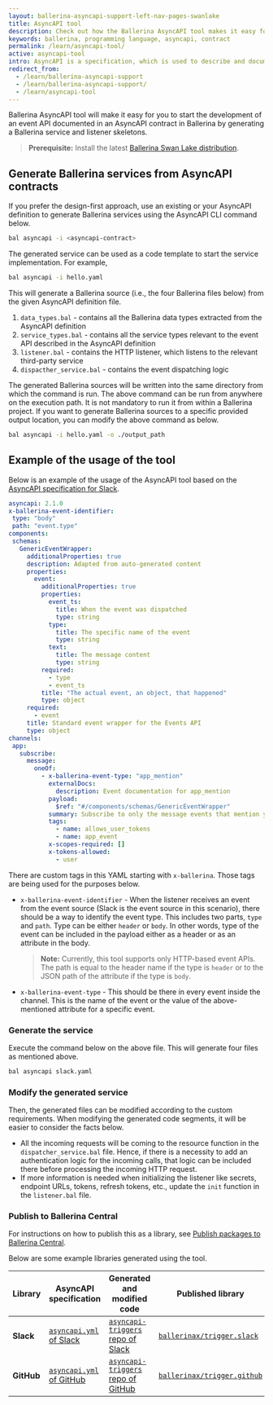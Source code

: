 ```yaml
---
layout: ballerina-asyncapi-support-left-nav-pages-swanlake
title: AsyncAPI tool
description: Check out how the Ballerina AsyncAPI tool makes it easy for you to start developing a service documented in an AsyncAPI contract.
keywords: ballerina, programming language, asyncapi, contract
permalink: /learn/asyncapi-tool/
active: asyncapi-tool
intro: AsyncAPI is a specification, which is used to describe and document message-driven APIs in a machine-readable format for easy development, discovery, and integration. Ballerina Swan Lake supports the AsyncAPI Specification version 2.x.
redirect_from:
  - /learn/ballerina-asyncapi-support
  - /learn/ballerina-asyncapi-support/
  - /learn/asyncapi-tool
--- 
```


Ballerina AsyncAPI tool will make it easy for you to start the development of an event API documented in an AsyncAPI contract in Ballerina by generating a Ballerina service and listener skeletons.

> **Prerequisite:** Install the latest [Ballerina Swan Lake distribution](https://ballerina.io/downloads/).

## Generate Ballerina services from AsyncAPI contracts

If you prefer the design-first approach, use an existing or your AsyncAPI definition to generate Ballerina services using the AsyncAPI CLI command below.

```bash
bal asyncapi -i <asyncapi-contract>
```

The generated service can be used as a code template to start the service implementation. For example,

```bash
bal asyncapi -i hello.yaml
```

This will generate a Ballerina source (i.e., the four Ballerina files below) from the given AsyncAPI definition file. 

1. `data_types.bal` - contains all the Ballerina data types extracted from the AsyncAPI definition
2. `service_types.bal` - contains all the service types relevant to the event API described in the AsyncAPI definition
3. `listener.bal` - contains the HTTP listener, which listens to the relevant third-party service
4. `dispacther_service.bal` - contains the event dispatching logic

The generated Ballerina sources will be written into the same directory from which the command is run. The above command can be run from anywhere on the execution path. It is not mandatory to run it from within a Ballerina project. If you want to generate Ballerina sources to a specific provided output location, you can modify the above command as below.

```bash
bal asyncapi -i hello.yaml -o ./output_path
```
  
## Example of the usage of the tool

Below is an example of the usage of the AsyncAPI tool based on the [AsyncAPI specification for Slack](https://github.com/ballerina-platform/asyncapi-triggers/blob/main/asyncapi/slack/asyncapi.yml).

```yaml
asyncapi: 2.1.0
x-ballerina-event-identifier:
 type: "body"
 path: "event.type"
components:
 schemas:
   GenericEventWrapper:
     additionalProperties: true
     description: Adapted from auto-generated content
     properties:
       event:
         additionalProperties: true
         properties:
           event_ts:
             title: When the event was dispatched
             type: string
           type:
             title: The specific name of the event
             type: string
           text:
             title: The message content
             type: string
         required:
           - type
           - event_ts
         title: "The actual event, an object, that happened"
         type: object
     required:
       - event
     title: Standard event wrapper for the Events API
     type: object
channels:
 app:
   subscribe:
     message:
       oneOf:
         - x-ballerina-event-type: "app_mention"
           externalDocs:
             description: Event documentation for app_mention
           payload:
             $ref: "#/components/schemas/GenericEventWrapper"
           summary: Subscribe to only the message events that mention your app or bot
           tags:
             - name: allows_user_tokens
             - name: app_event
           x-scopes-required: []
           x-tokens-allowed:
             - user
```

There are custom tags in this YAML starting with `x-ballerina`. Those tags are being used for the purposes below.

- `x-ballerina-event-identifier` - When the listener receives an event from the event source (Slack is the event source in this scenario), there should be a way to identify the event type. This includes two parts, `type` and `path`. Type can be either `header` or `body`. In other words, type of the event can be included in the payload either as a header or as an attribute in the body. 

  >**Note:** Currently, this tool supports only HTTP-based event APIs. The path is equal to the header name if the type is `header` or to the JSON path of the attribute if the type is `body`.

- `x-ballerina-event-type` - This should be there in every event inside the channel. This is the name of the event or the value of the above-mentioned attribute for a specific event.

### Generate the service

Execute the command below on the above file. This will generate four files as mentioned above.

```bash
bal asyncapi slack.yaml
```

### Modify the generated service

Then, the generated files can be modified according to the custom requirements. When modifying the generated code segments, it will be easier to consider the facts below.

- All the incoming requests will be coming to the resource function in the `dispatcher_service.bal` file. Hence, if there is a necessity to add an authentication logic for the incoming calls, that logic can be included there before processing the incoming HTTP request.
- If more information is needed when initializing the listener like secrets, endpoint URLs, tokens, refresh tokens, etc., update the `init` function in the `listener.bal` file.


### Publish to Ballerina Central

For instructions on how to publish this as a library, see [Publish packages to Ballerina Central](/learn/publish-packages-to-ballerina-central/). 

Below are some example libraries generated using the tool.

| Library | AsyncAPI specification                                                                         | Generated and modified code                                                       | Published library                                      |
|---------|------------------------------------------------------------------------------------------------|-----------------------------------------------------------------------------------|--------------------------------------------------------|
| **Slack**   | <a href="https://github.com/ballerina-platform/asyncapi-triggers/blob/main/asyncapi/slack/asyncapi.yml">`asyncapi.yml` of Slack</a>  | <a href="https://github.com/ballerina-platform/asyncapi-triggers/tree/main/asyncapi/slack">`asyncapi-triggers` repo of Slack</a>  | <a href="https://central.ballerina.io/ballerinax/trigger.slack">`ballerinax/trigger.slack`</a>  |
| **GitHub**  | <a href="https://github.com/ballerina-platform/asyncapi-triggers/blob/main/asyncapi/github/asyncapi.yml">`asyncapi.yml` of GitHub</a> | <a href="https://github.com/ballerina-platform/asyncapi-triggers/tree/main/asyncapi/github">`asyncapi-triggers` repo of GitHub</a> | <a href="https://central.ballerina.io/ballerinax/trigger.github">`ballerinax/trigger.github`</a> |